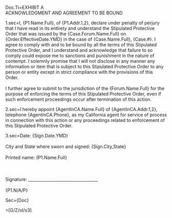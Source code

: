 Doc.Ti=EXHIBIT A<br>ACKNOWLEDGMENT AND AGREEMENT TO BE BOUND
 

1.sec=I, {P1.Name.Full}, of {P1.Addr.1,2}, declare under penalty of perjury that I have read in its entirety and understand the Stipulated Protective Order that was issued by the {Case.Forum.Name.Full} on {Order.EffectiveDate.YMD} in the case of {Case.Name.Full}, {Case.#}. I agree to comply with and to be bound by all the terms of this Stipulated Protective Order, and I understand and acknowledge that failure to so comply could expose me to sanctions and punishment in the nature of contempt. I solemnly promise that I will not disclose in any manner any information or item that is subject to this Stipulated Protective Order to any person or entity except in strict compliance with the provisions of this Order.<br><br>I further agree to submit to the jurisdiction of the {Forum.Name.Full} for the purpose of enforcing the terms of this Stipulated Protective Order, even if such enforcement proceedings occur after termination of this action.

2.sec=I hereby appoint {AgentInCA.Name.Full} of {AgentInCA.Addr.1,2}, telephone {AgentInCA.Phone}, as my California agent for service of process in connection with this action or any proceedings related to enforcement of this Stipulated Protective Order.

3.sec=Date: {Sign.Date.YMD}<br><br>City and State where sworn and signed: {Sign.City,State}<br><br>Printed name: {P1.Name.Full}<br><br><br><br>Signature: __________________________________<br><br>{P1.N/A/P}

Sec={Doc}

=[G/Z/ol/s3]
